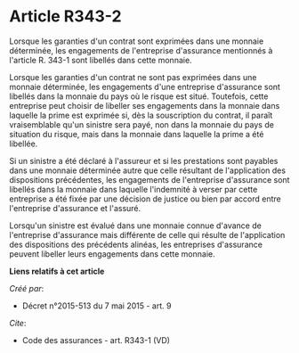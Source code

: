 # Article R343-2

Lorsque les garanties d'un contrat sont exprimées dans une monnaie déterminée, les engagements de l'entreprise d'assurance
mentionnés à l'article R. 343-1 sont libellés dans cette monnaie. 

Lorsque les garanties d'un contrat ne sont pas exprimées dans une monnaie déterminée, les engagements d'une entreprise
d'assurance sont libellés dans la monnaie du pays où le risque est situé. Toutefois, cette entreprise peut choisir de
libeller ses engagements dans la monnaie dans laquelle la prime est exprimée si, dès la souscription du contrat, il paraît
vraisemblable qu'un sinistre sera payé, non dans la monnaie du pays de situation du risque, mais dans la monnaie dans
laquelle la prime a été libellée. 

Si un sinistre a été déclaré à l'assureur et si les prestations sont payables dans une monnaie déterminée autre que celle
résultant de l'application des dispositions précédentes, les engagements de l'entreprise d'assurance sont libellés dans la
monnaie dans laquelle l'indemnité à verser par cette entreprise a été fixée par une décision de justice ou bien par accord
entre l'entreprise d'assurance et l'assuré. 

Lorsqu'un sinistre est évalué dans une monnaie connue d'avance de l'entreprise d'assurance mais différente de celle qui
résulte de l'application des dispositions des précédents alinéas, les entreprises d'assurance peuvent libeller leurs
engagements dans cette monnaie.

**Liens relatifs à cet article**

_Créé par_:

  - Décret n°2015-513 du 7 mai 2015 - art. 9

_Cite_:

  - Code des assurances - art. R343-1 (VD)

